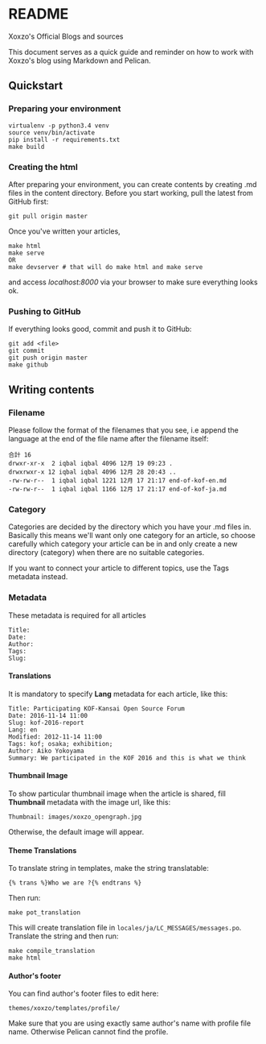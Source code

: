 # README
Xoxzo's Official Blogs and sources

This document serves as a quick guide and reminder on how to work with Xoxzo's
blog using Markdown and Pelican.

## Quickstart

### Preparing your environment

    virtualenv -p python3.4 venv
    source venv/bin/activate
    pip install -r requirements.txt
    make build

### Creating the html

After preparing your environment, you can create contents by creating .md files
in the content directory. Before you start working, pull the latest from GitHub
first:

    git pull origin master

Once you've written your articles,

    make html
    make serve
    OR 
    make devserver # that will do make html and make serve

and access *localhost:8000* via your browser to make sure everything looks ok.

### Pushing to GitHub

If everything looks good, commit and push it to GitHub:

    git add <file>
    git commit
    git push origin master
    make github

## Writing contents

### Filename

Please follow the format of the filenames that you see, i.e append the language
at the end of the file name after the filename itself:

    合計 16
    drwxr-xr-x  2 iqbal iqbal 4096 12月 19 09:23 .
    drwxrwxr-x 12 iqbal iqbal 4096 12月 28 20:43 ..
    -rw-rw-r--  1 iqbal iqbal 1221 12月 17 21:17 end-of-kof-en.md
    -rw-rw-r--  1 iqbal iqbal 1166 12月 17 21:17 end-of-kof-ja.md

### Category

Categories are decided by the directory which you have your .md files in. Basically
this means we'll want only one category for an article, so choose carefully
which category your article can be in and only create a new directory (category)
when there are no suitable categories.

If you want to connect your article to different topics, use the Tags metadata
instead.

### Metadata

These metadata is required for all articles

    Title: 
    Date: 
    Author: 
    Tags: 
    Slug: 

#### Translations

It is mandatory to specify **Lang** metadata for each article,
like this:

    Title: Participating KOF-Kansai Open Source Forum
    Date: 2016-11-14 11:00 
    Slug: kof-2016-report
    Lang: en
    Modified: 2012-11-14 11:00
    Tags: kof; osaka; exhibition;
    Author: Aiko Yokoyama
    Summary: We participated in the KOF 2016 and this is what we think

#### Thumbnail Image

To show particular thumbnail image when the article is shared, fill **Thumbnail** metadata with the image url, like this:

    Thumbnail: images/xoxzo_opengraph.jpg

Otherwise, the default image will appear.

#### Theme Translations
To translate string in templates, make the string translatable:

    {% trans %}Who we are ?{% endtrans %}

Then run:

    make pot_translation

This will create translation file in `locales/ja/LC_MESSAGES/messages.po`. Translate
the string and then run:
    
    make compile_translation
    make html


#### Author's footer

You can find author's footer files to edit here:

    themes/xoxzo/templates/profile/

Make sure that you are using exactly same author's name with profile file name. Otherwise Pelican cannot find the profile.